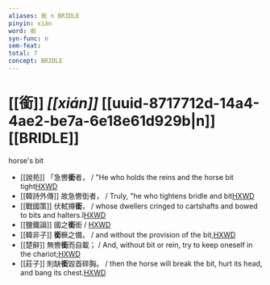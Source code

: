 ```yaml
---
aliases: 銜 n BRIDLE
pinyin: xián
word: 銜
syn-func: n
sem-feat: 
total: 7
concept: BRIDLE 
---
```

# [[銜]] *[[xián]]*  [[uuid-8717712d-14a4-4ae2-be7a-6e18e61d929b|n]] [[BRIDLE]]
horse's bit
 - [[說苑]] 「急轡**銜**者，
                     / "He who holds the reins and the horse bit tight[HXWD](https://hxwd.org/textview.html?location=CH1a0907_CHANT_007-4a.9)
 - [[韓詩外傳]] 故急轡衘者， / Truly, "he who tightens bridle and bit[HXWD](https://hxwd.org/textview.html?location=KR1c0066_tls_001-23a.11)
 - [[戰國策]] 伏軾撙**銜**， / whose dwellers cringed to cartshafts and bowed to bits and halters.ǐ[HXWD](https://hxwd.org/textview.html?location=KR2e0003_tls_047-6a.31)
 - [[鹽鐵論]] 國之**銜**銜 / [HXWD](https://hxwd.org/textview.html?location=KR3a0006_tls_010-7a.4)
 - [[韓非子]] **銜**橛之備， / and without the provision of the bit,[HXWD](https://hxwd.org/textview.html?location=KR3c0005_tls_014-57a.5)
 - [[楚辭]] 無轡**銜**而自載； / And, without bit or rein, try to keep oneself in the chariot;[HXWD](https://hxwd.org/textview.html?location=KR4a0001_tls_004-36a.37)
 - [[莊子]] 則缺**銜**毀首碎胸。 / then the horse will break the bit, hurt its head, and bang its chest.[HXWD](https://hxwd.org/textview.html?location=KR5c0126_tls_004-10a.50)